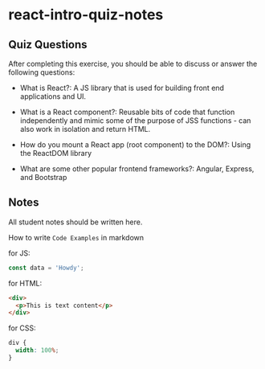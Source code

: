 # react-intro-quiz-notes

## Quiz Questions

After completing this exercise, you should be able to discuss or answer the following questions:

- What is React?: A JS library that is used for building front end applications and UI.

- What is a React component?: Reusable bits of code that function independently and mimic some of the purpose of JSS functions - can also work in isolation and return HTML.

- How do you mount a React app (root component) to the DOM?: Using the ReactDOM library

- What are some other popular frontend frameworks?: Angular, Express, and Bootstrap

## Notes

All student notes should be written here.

How to write `Code Examples` in markdown

for JS:

```javascript
const data = 'Howdy';
```

for HTML:

```html
<div>
  <p>This is text content</p>
</div>
```

for CSS:

```css
div {
  width: 100%;
}
```

